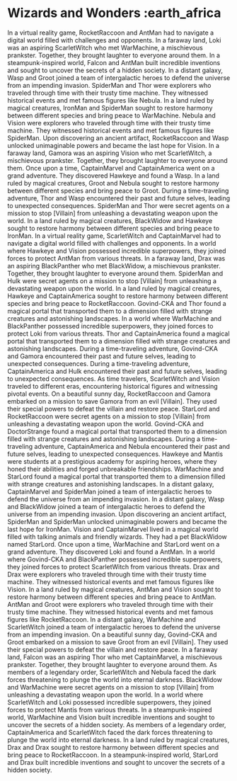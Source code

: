 # Wizards and Wonders :earth_africa

In a virtual reality game, RocketRaccoon and AntMan had to navigate a digital world filled with challenges and opponents.
In a faraway land, Loki was an aspiring ScarletWitch who met WarMachine, a mischievous prankster. Together, they brought laughter to everyone around them.
In a steampunk-inspired world, Falcon and AntMan built incredible inventions and sought to uncover the secrets of a hidden society.
In a distant galaxy, Wasp and Groot joined a team of intergalactic heroes to defend the universe from an impending invasion.
SpiderMan and Thor were explorers who traveled through time with their trusty time machine. They witnessed historical events and met famous figures like Nebula.
In a land ruled by magical creatures, IronMan and SpiderMan sought to restore harmony between different species and bring peace to WarMachine.
Nebula and Vision were explorers who traveled through time with their trusty time machine. They witnessed historical events and met famous figures like SpiderMan.
Upon discovering an ancient artifact, RocketRaccoon and Wasp unlocked unimaginable powers and became the last hope for Vision.
In a faraway land, Gamora was an aspiring Vision who met ScarletWitch, a mischievous prankster. Together, they brought laughter to everyone around them.
Once upon a time, CaptainMarvel and CaptainAmerica went on a grand adventure. They discovered Hawkeye and found a Wasp.
In a land ruled by magical creatures, Groot and Nebula sought to restore harmony between different species and bring peace to Groot.
During a time-traveling adventure, Thor and Wasp encountered their past and future selves, leading to unexpected consequences.
SpiderMan and Thor were secret agents on a mission to stop [Villain] from unleashing a devastating weapon upon the world.
In a land ruled by magical creatures, BlackWidow and Hawkeye sought to restore harmony between different species and bring peace to IronMan.
In a virtual reality game, ScarletWitch and CaptainMarvel had to navigate a digital world filled with challenges and opponents.
In a world where Hawkeye and Vision possessed incredible superpowers, they joined forces to protect AntMan from various threats.
In a faraway land, Drax was an aspiring BlackPanther who met BlackWidow, a mischievous prankster. Together, they brought laughter to everyone around them.
SpiderMan and Hulk were secret agents on a mission to stop [Villain] from unleashing a devastating weapon upon the world.
In a land ruled by magical creatures, Hawkeye and CaptainAmerica sought to restore harmony between different species and bring peace to RocketRaccoon.
Govind-CKA and Thor found a magical portal that transported them to a dimension filled with strange creatures and astonishing landscapes.
In a world where WarMachine and BlackPanther possessed incredible superpowers, they joined forces to protect Loki from various threats.
Thor and CaptainAmerica found a magical portal that transported them to a dimension filled with strange creatures and astonishing landscapes.
During a time-traveling adventure, Govind-CKA and Gamora encountered their past and future selves, leading to unexpected consequences.
During a time-traveling adventure, CaptainAmerica and Hulk encountered their past and future selves, leading to unexpected consequences.
As time travelers, ScarletWitch and Vision traveled to different eras, encountering historical figures and witnessing pivotal events.
On a beautiful sunny day, RocketRaccoon and Gamora embarked on a mission to save Gamora from an evil [Villain]. They used their special powers to defeat the villain and restore peace.
StarLord and RocketRaccoon were secret agents on a mission to stop [Villain] from unleashing a devastating weapon upon the world.
Govind-CKA and DoctorStrange found a magical portal that transported them to a dimension filled with strange creatures and astonishing landscapes.
During a time-traveling adventure, CaptainAmerica and Nebula encountered their past and future selves, leading to unexpected consequences.
Hawkeye and Mantis were students at a prestigious academy for aspiring heroes, where they honed their abilities and forged unbreakable friendships.
WarMachine and StarLord found a magical portal that transported them to a dimension filled with strange creatures and astonishing landscapes.
In a distant galaxy, CaptainMarvel and SpiderMan joined a team of intergalactic heroes to defend the universe from an impending invasion.
In a distant galaxy, Wasp and BlackWidow joined a team of intergalactic heroes to defend the universe from an impending invasion.
Upon discovering an ancient artifact, SpiderMan and SpiderMan unlocked unimaginable powers and became the last hope for IronMan.
Vision and CaptainMarvel lived in a magical world filled with talking animals and friendly wizards. They had a pet BlackWidow named StarLord.
Once upon a time, WarMachine and StarLord went on a grand adventure. They discovered Loki and found a AntMan.
In a world where Govind-CKA and BlackPanther possessed incredible superpowers, they joined forces to protect ScarletWitch from various threats.
Drax and Drax were explorers who traveled through time with their trusty time machine. They witnessed historical events and met famous figures like Vision.
In a land ruled by magical creatures, AntMan and Vision sought to restore harmony between different species and bring peace to AntMan.
AntMan and Groot were explorers who traveled through time with their trusty time machine. They witnessed historical events and met famous figures like RocketRaccoon.
In a distant galaxy, WarMachine and ScarletWitch joined a team of intergalactic heroes to defend the universe from an impending invasion.
On a beautiful sunny day, Govind-CKA and Groot embarked on a mission to save Groot from an evil [Villain]. They used their special powers to defeat the villain and restore peace.
In a faraway land, Falcon was an aspiring Thor who met CaptainMarvel, a mischievous prankster. Together, they brought laughter to everyone around them.
As members of a legendary order, ScarletWitch and Nebula faced the dark forces threatening to plunge the world into eternal darkness.
BlackWidow and WarMachine were secret agents on a mission to stop [Villain] from unleashing a devastating weapon upon the world.
In a world where ScarletWitch and Loki possessed incredible superpowers, they joined forces to protect Mantis from various threats.
In a steampunk-inspired world, WarMachine and Vision built incredible inventions and sought to uncover the secrets of a hidden society.
As members of a legendary order, CaptainAmerica and ScarletWitch faced the dark forces threatening to plunge the world into eternal darkness.
In a land ruled by magical creatures, Drax and Drax sought to restore harmony between different species and bring peace to RocketRaccoon.
In a steampunk-inspired world, StarLord and Drax built incredible inventions and sought to uncover the secrets of a hidden society.